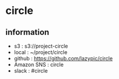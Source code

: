 # circle


## information
- s3 : s3://project-circle
- local : ~/project/circle
- github : https://github.com/lazypic/circle
- Amazon SNS : circle
- slack : #circle
